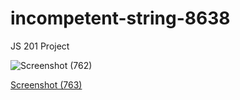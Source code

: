 # incompetent-string-8638
JS 201 Project


![Screenshot (762)](https://user-images.githubusercontent.com/101391587/210252338-7d32b199-201d-4cc8-959f-c0b0b14aabcd.png)

[Screenshot (763)](https://user-images.githubusercontent.com/101391587/210252431-c4fb1717-23e2-48cf-8239-36f4317350b9.png) 



